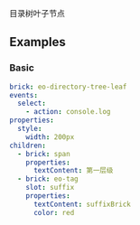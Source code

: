目录树叶子节点

## Examples

### Basic

```yaml preview
brick: eo-directory-tree-leaf
events:
  select:
    - action: console.log
properties:
  style:
    width: 200px
children:
  - brick: span
    properties:
      textContent: 第一层级
  - brick: eo-tag
    slot: suffix
    properties:
      textContent: suffixBrick
      color: red
```
